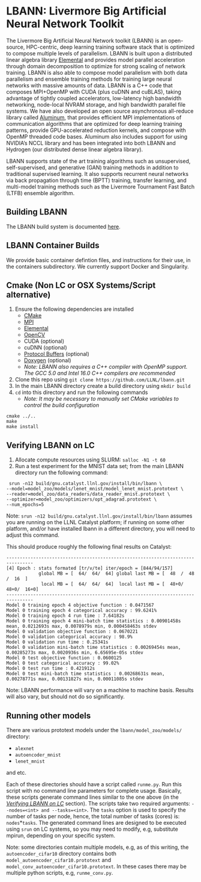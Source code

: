 # LBANN: Livermore Big Artificial Neural Network Toolkit
The Livermore Big Artificial Neural Network toolkit (LBANN) is an
open-source, HPC-centric, deep learning training software stack that
is optimized to compose multiple levels of parallelism.  LBANN is
built upon a distributed linear algebra library
[Elemental](https://github.com/LLNL/Elemental) and provides model parallel
acceleration through domain decomposition to optimize for strong
scaling of network training.  LBANN is also able to compose model
parallelism with both data parallelism and ensemble training methods
for training large neural networks with massive amounts of data.
LBANN is a C++ code that composes MPI+OpenMP with CUDA (plus cuDNN and
cuBLAS), taking advantage of tightly coupled accelerators, low-latency
high bandwidth networking, node-local NVRAM storage, and high
bandwidth parallel file systems.  We have also developed an open
source asynchronous all-reduce library called
[Aluminum](https://github.com/LLNL/Aluminum), that provides efficient MPI
implementations of communication algorithms that are optimized for
deep learning training patterns, provide GPU-accelerated reduction
kernels, and compose with OpenMP threaded code bases.  Aluminum also
includes support for using NVIDIA’s NCCL library and has been
integrated into both LBANN and Hydrogen (our distributed dense linear
algebra library).

LBANN supports state of the art training algorithms such as
unsupervised, self-supervised, and generative (GAN) training methods
in addition to traditional supervised learning.  It also supports
recurrent neural networks via back propagation through time (BPTT)
training, transfer learning, and multi-model training methods such as
the Livermore Tournament Fast Batch (LTFB) ensemble algorithm.

## Building LBANN
The LBANN build system is documented [here](docs/BuildingLBANN.md#top).

## LBANN Container Builds
We provide basic container defintion files, and instructions for their
use, in the containers subdirectory. We currently support Docker and
Singularity.

## Cmake (Non LC or OSX Systems/Script alternative)
1. Ensure the following dependencies are installed
   * [CMake](https://software.llnl.gov/lbann/cmake.html)
   * [MPI](https://software.llnl.gov/lbann/mpi.html)
   * [Elemental](https://software.llnl.gov/lbann/elemental.html)
   * [OpenCV](https://software.llnl.gov/lbann/opencv.html)
   * CUDA (optional)
   * cuDNN (optional)
   * [Protocol Buffers](https://software.llnl.gov/lbann/protobuf.html) (optional)
   * [Doxygen](https://software.llnl.gov/lbann/doxygen.html) (optional)
   * *Note: LBANN also requires a C++ compiler with OpenMP support. The GCC 5.0 and Intel 16.0 C++ compilers are recommended*
2. Clone this repo using `git clone https://github.com/LLNL/lbann.git`
3. In the main LBANN directory create a build directory using `mkdir build`
4. `cd` into this directory and run the following commands
   * *Note: It may be necessary to manually set CMake variables to control the build configuration*
```shell
cmake ../..
make
make install
```

## Verifying LBANN on LC
1. Allocate compute resources using SLURM: `salloc -N1 -t 60`
2. Run a test experiment for the MNIST data set; from the main LBANN directory run the following command:
 ```shell
  srun -n12 build/gnu.catalyst.llnl.gov/install/bin/lbann \
--model=model_zoo/models/lenet_mnist/model_lenet_mnist.prototext \
--reader=model_zoo/data_readers/data_reader_mnist.prototext \
--optimizer=model_zoo/optimizers/opt_adagrad.prototext \
--num_epochs=5
```
Note: `srun -n12 build/gnu.catalyst.llnl.gov/install/bin/lbann` assumes you are running on the LLNL Catalyst platform;
if running on some other platform, and/or have installed lbann in a different directory, you will need to adjust this command.

This should produce roughly the following final results on Catalyst:
```
--------------------------------------------------------------------------------
[4] Epoch : stats formated [tr/v/te] iter/epoch = [844/94/157]
            global MB = [  64/  64/  64] global last MB = [  48  /  48  /  16  ]
             local MB = [  64/  64/  64]  local last MB = [  48+0/  48+0/  16+0]
--------------------------------------------------------------------------------
Model 0 training epoch 4 objective function : 0.0471567
Model 0 training epoch 4 categorical accuracy : 99.6241%
Model 0 training epoch 4 run time : 7.64182s
Model 0 training epoch 4 mini-batch time statistics : 0.00901458s mean, 0.0212693s max, 0.0078979s min, 0.000458463s stdev
Model 0 validation objective function : 0.0670221
Model 0 validation categorical accuracy : 98.9%
Model 0 validation run time : 0.25341s
Model 0 validation mini-batch time statistics : 0.00269454s mean, 0.00285273s max, 0.0020936s min, 6.65695e-05s stdev
Model 0 test objective function : 0.0600125
Model 0 test categorical accuracy : 99.02%
Model 0 test run time : 0.421912s
Model 0 test mini-batch time statistics : 0.00268631s mean, 0.00278771s max, 0.00131827s min, 0.00011085s stdev
```
Note: LBANN performance will vary on a machine to machine basis. Results will also vary, but should not do so significantly.

## Running other models
There are various prototext models under the `lbann/model_zoo/models/` directory:
* `alexnet`
* `autoencoder_mnist`
* `lenet_mnist`

and etc.

Each of these directories should have a script called `runme.py`.
Run this script with no command line parameters for complete usage.
Basically, these scripts generate command lines similar to the one above
(in the [*Verifying LBANN on LC*](#verifying-lbann-on-lc) section).
The scripts take two required arguments: `--nodes=<int> and --tasks=<int>`.
The `tasks` option is used to specify the number of tasks per node, hence,
the total number of tasks (cores) is: `nodes`\*`tasks`.
The generated command lines are designed to be executed using `srun`
on LC systems, so you may need to modify, e.g, substitute mpirun,
depending on your specific system.

Note: some directories contain multiple models, e.g, as of this writing,
the `autoencoder_cifar10` directory contains both `model_autoencoder_cifar10.prototext`
and `model_conv_autoencoder_cifar10.prototext`.
In these cases there may be multiple python scripts, e.g, `runme_conv.py`.
